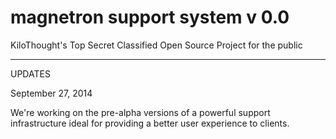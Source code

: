 magnetron support system v 0.0
=========

KiloThought's Top Secret Classified Open Source Project for the public

----------------------------
UPDATES

September 27, 2014

We're working on the pre-alpha versions of a powerful support infrastructure ideal for providing a better user experience to clients.

